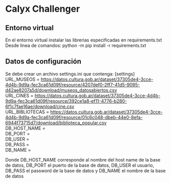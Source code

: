 # Calyx Challenger

## Entorno virtual

En el entorno virtual instalar las librerias especificadas en requirements.txt
Desde linea de comandos:
python -m pip install -r requirements.txt

## Datos de configuración
  
  
Se debe crear un archivo settings.ini que contenga:
[settings]
URL_MUSEOS = https://datos.cultura.gob.ar/dataset/37305de4-3cce-4d4b-9d9a-fec3ca61d09f/resource/4207def0-2ff7-41d5-9095-d42ae8207a5d/download/museos_datosabiertos.csv  
URL_CINES = https://datos.cultura.gob.ar/dataset/37305de4-3cce-4d4b-9d9a-fec3ca61d09f/resource/392ce1a8-ef11-4776-b280-6f1c7fae16ae/download/cine.csv  
URL_BIBLIOTECAS = https://datos.cultura.gob.ar/dataset/37305de4-3cce-4d4b-9d9a-fec3ca61d09f/resource/01c6c048-dbeb-44e0-8efa-6944f73715d7/download/biblioteca_popular.csv  
DB_HOST_NAME =   
DB_PORT =   
DB_USER =   
DB_PASS =   
DB_NAME =   

Donde DB_HOST_NAME corresponde al nombre del host name de la base de datos, DB_PORT el puerto de la base de datos, DB_USER el usuario, DB_PASS el password de la base de datos y DB_NAME el nombre de la base de datos
